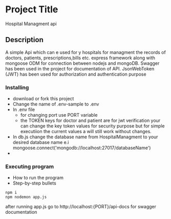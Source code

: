 # Project Title

Hospital Managment api

## Description

A simple Api which can e used for y hospitals for managment the records of doctors, patients, prescriptions,bills etc.
express framework along with mongoose ODM for connection between nodejs and mongoDB.
Swagger has been used in the project for documentation of API.
JsonWebToken (JWT) has been used for authorization and authentication purpose





### Installing

- download or fork this project
- Change the name of .env-sample to .env
- In .env file
   - for changing port use PORT variable 
   - the TOKEN keys for doctor and patient are for jwt verification  your can change the key token values for security purpose but for simple executiion the current values a will still work without changes.
- In db.js
  change the database name from HospitalManagment to your desired database name
   e.i mongoose.connect('mongodb://localhost:27017/databaseName')
- 

### Executing program

- How to run the program
- Step-by-step bullets

```
npm i
npm nodemon app.js
```

after running app.js go to http://localhost:{PORT}/api-docs for swagger documentation
